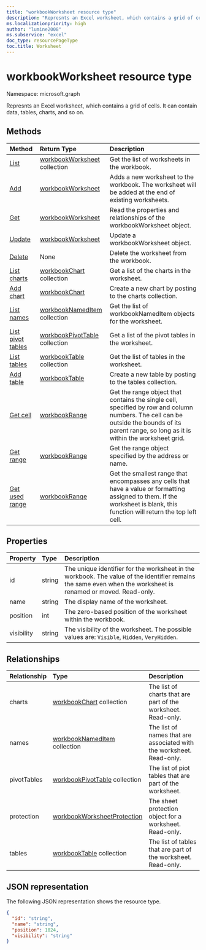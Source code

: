 ```yaml
---
title: "workbookWorksheet resource type"
description: "Represnts an Excel worksheet, which contains a grid of cells. It can contain data, tables, charts, and so on."
ms.localizationpriority: high
author: "lumine2008"
ms.subservice: "excel"
doc_type: resourcePageType
toc.title: Worksheet
---
```


# workbookWorksheet resource type

Namespace: microsoft.graph

Represnts an Excel worksheet, which contains a grid of cells. It can contain data, tables, charts, and so on.


## Methods

| Method		   | Return Type	|Description|
|:---------------|:--------|:----------|
|[List](../api/worksheet-list.md) | [workbookWorksheet](workbookworksheet.md) collection |Get the list of worksheets in the workbook. |
|[Add](../api/worksheetcollection-add.md)|[workbookWorksheet](workbookworksheet.md)|Adds a new worksheet to the workbook. The worksheet will be added at the end of existing worksheets. |
|[Get](../api/worksheet-get.md) | [workbookWorksheet](workbookworksheet.md) |Read the properties and relationships of the workbookWorksheet object.|
|[Update](../api/worksheet-update.md) | [workbookWorksheet](workbookworksheet.md)	|Update a workbookWorksheet object. |
|[Delete](../api/worksheet-delete.md)|None|Delete the worksheet from the workbook.|
|[List charts](../api/worksheet-list-charts.md) |[workbookChart](workbookchart.md) collection| Get a list of the charts in the worksheet.|
|[Add chart](../api/worksheet-post-charts.md) |[workbookChart](workbookchart.md)| Create a new chart by posting to the charts collection.|
|[List names](../api/worksheet-list-names.md) |[workbookNamedItem](workbooknameditem.md) collection| Get the list of workbookNamedItem objects for the worksheet.|
|[List pivot tables](../api/workbookworksheet-list-pivottables.md) |[workbookPivotTable](workbookpivottable.md) collection| Get a list of the pivot tables in the worksheet.|
|[List tables](../api/worksheet-list-tables.md) |[workbookTable](workbooktable.md) collection| Get the list of tables in the worksheet.|
|[Add table](../api/worksheet-post-tables.md) |[workbookTable](workbooktable.md)| Create a new table by posting to the tables collection.|
|[Get cell](../api/worksheet-cell.md)|[workbookRange](workbookrange.md)|Get the range object that contains the single cell, specified by row and column numbers. The cell can be outside the bounds of its parent range, so long as it is within the worksheet grid.|
|[Get range](../api/worksheet-range.md)|[workbookRange](workbookrange.md)|Get the range object specified by the address or name.|
|[Get used range](../api/worksheet-usedrange.md)|[workbookRange](workbookrange.md)|Get the smallest range that encompasses any cells that have a value or formatting assigned to them. If the worksheet is blank, this function will return the top left cell.|

## Properties
| Property	   | Type	|Description|
|:---------------|:--------|:----------|
|id|string|The unique identifier for the worksheet in the workbook. The value of the identifier remains the same even when the worksheet is renamed or moved. Read-only.|
|name|string|The display name of the worksheet.|
|position|int|The zero-based position of the worksheet within the workbook.|
|visibility|string|The visibility of the worksheet. The possible values are: `Visible`, `Hidden`, `VeryHidden`.|

## Relationships
| Relationship | Type	|Description|
|:---------------|:--------|:----------|
|charts|[workbookChart](workbookchart.md) collection|The list of charts that are part of the worksheet. Read-only.|
|names|[workbookNamedItem](workbooknameditem.md) collection|The list of names that are associated with the worksheet. Read-only.|
|pivotTables|[workbookPivotTable](workbookpivottable.md) collection|The list of piot tables that are part of the worksheet. |
|protection|[workbookWorksheetProtection](workbookworksheetprotection.md)|The sheet protection object for a worksheet. Read-only.|
|tables|[workbookTable](workbooktable.md) collection|The list of tables that are part of the worksheet. Read-only.|

## JSON representation

The following JSON representation shows the resource type.

<!--{
  "blockType": "resource",
  "optionalProperties": [],
  "keyProperty": "id",
  "baseType": "microsoft.graph.entity",
  "@odata.type": "microsoft.graph.workbookWorksheet"
}-->

```json
{
  "id": "string",
  "name": "string",
  "position": 1024,
  "visibility": "string"
}

```

<!-- uuid: 8fcb5dbc-d5aa-4681-8e31-b001d5168d79
2015-10-25 14:57:30 UTC -->
<!-- {
  "type": "#page.annotation",
  "description": "Worksheet resource",
  "keywords": "",
  "section": "documentation",
  "tocPath": ""
}-->

